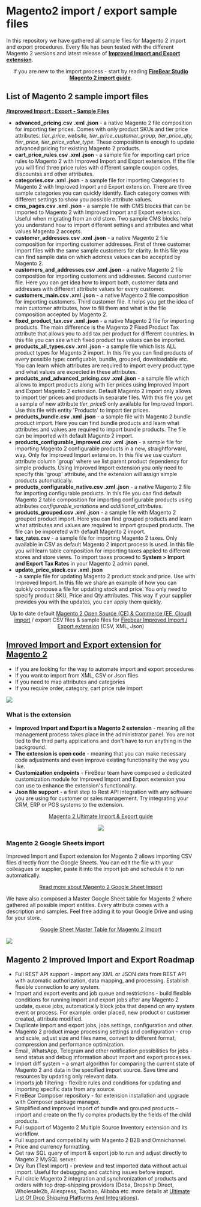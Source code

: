 # Magento2 import / export sample files

<p>In this repository we have gathered all sample files for Magento 2 import and export procedures. Every file has been tested with the different Magento 2 versions and latest release of <b><a href="https://firebearstudio.com/the-improved-import.html">Improved Import and Export extension</a></b>.</p>
<p align="center" />If you are new to the import process - start by reading <b><a href="https://firebearstudio.com/blog/the-complete-guide-to-magento-2-product-import-export.html">FireBear Studio Magento 2 import guide</a></b>.</p>
<h2>List of Magento 2 sample import files</h2>
<b><a href="https://github.com/firebearstudio/magento2-import-export-sample-files/tree/master/Improved%20Import%20:%20Export%20-%20Sample%20Files" />/Improved Import : Export - Sample Files</a></b>
<ul>
  <li><b>advanced_pricing.csv .xml .json</b> - a native Magento 2 file composition for importing tier prices. Comes with only product SKUs and tier price attributes: <i>tier_price_website, tier_price_customer_group, tier_price_qty, tier_price, tier_price_value_type</i>. These composition is enough to update advanced pricing for existing Magento 2 products.</li>
  <li><b>cart_price_rules.csv .xml .json</b> - a sample file for importing cart price rules to Magento 2 with Improved Import and Export extension. If the file you will find three price rules with different sample coupon codes, discountss and other attributes.</li>
  <li><b>categories.csv .xml .json</b> - a sample file for importing Categories to Magento 2 with Improved Import and Export extension. There are three sample categories you can quickly identify. Each category comes with different settings to show you possible attribute values.</li>
  <li><b>cms_pages.csv .xml .json</b> - a sample file with CMS blocks that can be imported to Magento 2 with Improved Import and Export extension. Useful when migrating from an old store. Two sample CMS blocks help you understand how to import different settings and attributes and what values Magento 2 accepts.</li>
  <li><b>customer_addresses.csv .xml .json</b> - a native Magento 2 file composition for importing customer addresses. First of three customer import files with the same sample customers for clarity. In this file you can find sample data on which address values can be accepted by Magento 2.</li>
  <li><b>customers_and_addresses.csv .xml .json</b> - a native Magento 2 file composition for importing customers and addresses. Second customer file. Here you can get idea how to import both, customer data and addresses with different attribute values for every customer.</li>
  <li><b>customers_main.csv .xml .json</b> - a native Magento 2 file composition for importing customers. Third customer file. It helps you get the idea of main customer attributes, how to fill them and what is the file composition accepted by Magento 2.</li>
  <li><b>fixed_product_tax.csv .xml .json</b> - a native Magento 2 file for importing products. The main difference is the Magento 2 Fixed Product Tax attribute that allows you to add tax per product for different countries. In this file you can see which fixed product tax values can be imported.</li>
  <li><b>products_all_types.csv .xml .json</b> - a sample file which lists ALL product types for Magento 2 import. In this file you can find products of every possible type: configuable, bundle, grouped, downloadable etc. You can learn which attributes are required to import every product type and what values are expected in these attributes.</li>
  <li><b>products_and_advanced_pricing.csv .xml .json</b> - a sample file which allows to import products along with tier prices using Improved Import and Export Magento 2 extension. Default Magento 2 import only allows to import tier prices and products in separate files. With this file you get a sample of new attribute <i>tier_priceS</i> only available for Improved Import. Use this file with entity 'Products' to import tier prices.</li>
  <li><b>products_bundle.csv .xml .json</b> - a sample file with Magento 2 bundle product import. Here you can find bundle products and learn what attributes and values are required to import bundle products. The file can be imported with default Magento 2 import.</li>
  <li><b>products_configurable_improved.csv .xml .json</b> - a sample file for importing Magento 2 configurable products in a new, straightforward, way. Only for Improved Import extension. In this file we use custom attribute column 'group' where we list parent product dependency for simple products. Using Improved Import extension you only need to specify this 'group' attribute, and the extension will assign simple products automatically.</li>
  <li><b>products_configurable_native.csv .xml .json</b> - a native Magento 2 file for importing configurable products. In this file you can find default Magento 2 table composition for importing configurable products using attributes <i>configurable_variations</i> and <i>additional_attributes</i>.</li>
  <li><b>products_grouped.csv .xml .json</b> - a sample file with Magento 2 grouped product import. Here you can find grouped products and learn what attributes and values are required to import grouped products. The file can be imporeted with default Magento 2 import.</li>
  <li><b>tax_rates.csv</b> - a sample file for importing Magento 2 taxes. Only available in CSV as default Magento 2 import process is used. In this file you will learn table composition for importing taxes applied to different stores and store views. To import taxes proceed to <b>System > Import and Export Tax Rates</b> in your Magento 2 admin panel.</li>
  <li><b>update_price_stock.csv .xml .json</b></li> - a sample file for updating Magento 2 product stock and price. Use with Improved Import. In this file we share an example of how you can quickly compose a file for updating stock and price. You only need to specify product SKU, Price and Qty attributes. This way if your supplier provides you with the updates, you can apply them quickly.</li>
</ul>
<p align="center" />Up to date default <a href="https://github.com/magento/magento2/">Magento 2 Open Source (CE) & Commerce (EE, Cloud) import</a> / export CSV files &amp; sample files for <a href="https://firebearstudio.com/the-improved-import.html" title="Magento 2 Import & Export">Firebear Improved Import / Export extension</a> (CSV, XML, Json)</p>

<h2><a href="https://firebearstudio.com/the-improved-import.html">Imroved Import and Export extension for Magento 2</a></h2>
<ul>
  <li>If you are looking for the way to automate import and export procedures</li>
  <li>If you want to import from XML, CSV or Json files</li>
  <li>If you need to map attributes and categories</li>
  <li>If you require order, category, cart price rule import</li>
</ul>
<a href="https://firebearstudio.com/the-improved-import.html" title="Magento 2 Import Guide"><img src="https://firebearstudio.com/media/catalog/product/cache/1/small_image/040ec09b1e35df139433887a97daa66f/m/a/magento2importflow.png" /></a>

<h3>What is the extension</h3>
<ul>
  <li><b>Improved Import and Export is a Magento 2 extension</b> - meaning all the management process takes place in the administrator panel. You are not tied to the third party applications and don't have to run anything in the background.</li>
  <li><b>The extension is open code</b> - meaning that you can make necessary code adjustments and even improve existing functionality the way you like.</li>
  <li><b>Customization endpoints</b> - FireBear team have composed a dedicated customization module for Improved Import and Export extension you can use to enhance the extension's functionality.</li>
  <li><b>Json file support</b> - a first step to Rest API integration with any software you are using for customer or sales management. Try integrating your CRM, ERP or POS systems to the extension.</li>
</ul>
<p align="center" /><a href="https://firebearstudio.com/blog/the-complete-guide-to-magento-2-product-import-export.html" title="Magento 2 Import Guide">Magento 2 Ultimate Import & Export guide</a></p>

<p align="center" /><a href="https://firebearstudio.com/the-improved-import.html" title="Magento 2 Import Guide"><img src="https://firebearstudio.com/blog/wp-content/uploads/2016/06/import-mapping-cron-magento2.png" /></a></p>

<h3>Magento 2 Google Sheets import</h3>

<p>Improved Import and Export extension for Magento 2 allows importing CSV files directly from the Google Sheets. You can edit the file with your colleagues or supplier, paste it into the import job and schedule it to run automatically.</p>
<p align="center" /><a href="https://firebearstudio.com/blog/magento-2-google-sheet-import.html" title="Magento 2 Google Sheet Import
">Read more about Magento 2 Google Sheet Import</a></p>
<p>We have also composed a Master Google Sheet table for Magento 2 where gathered all possible import entities. Every attribute comes with a description and samples. Feel free adding it to your Google Drive and using for your store.</p>
<p align="center" /><a href="https://docs.google.com/spreadsheets/d/13FemIzzexF5koAdQYjbcKscqoCfXyknYWkQkbSZGPsk/edit#gid=1164219475" title="Google Sheet Master Table for Magento 2 Import">Google Sheet Master Table for Magento 2 Import</a></p>

<a href="https://docs.google.com/spreadsheets/d/13FemIzzexF5koAdQYjbcKscqoCfXyknYWkQkbSZGPsk/edit#gid=1164219475" title="Magento 2 Google Sheet Import
"><img src="https://i.imgur.com/hxXZrKf.png" /></a>

<h2>Magento 2 Improved Import and Export Roadmap</h2>
<ul>
<li>Full REST API support - import any XML or JSON data from REST API with automatic authorization, data mapping, and processing. Establish flexible connection to any system.</li>
<li>Import and export events and job queue and restrictions - build flexible conditions for running import and export jobs after any Magento 2 update, queue jobs, automatically block jobs that depend on any system event or process. For example: order placed, new product or customer created, attribute modified. </li>
<li>Duplicate import and export jobs, jobs settings, configuration and other.</li>
<li>Magento 2 product image processing settings and configuration - crop and scale, adjust size and files name, convert to different format, compression and performance optimization.</li>
<li>Email, WhatsApp, Telegram and other notification possibilities for jobs - send status and debug information about import and export processes.</li>
<li>Import diff system – a smart algorithm for comparing the current state of Magento 2 and data in the specified import source. Save time and resources by updating only relevant data.</li>
<li>Imports job filtering - flexible rules and conditions for updating and importing specific data from any source.</li>
<li>FireBear Composer repository - for extension installation and upgrade with Composer package manager.</li>
<li>Simplified and improved import of bundle and grouped products – import and create on the fly complex products by the fields of the child products.</li>
<li>Full support of Magento 2 Multiple Source Inventory extension and its workflow.</li>
<li>Full support and compatibility with Magento 2 B2B and Omnichannel.</li>
<li>Price and currency formatting.</li>
<li>Get raw SQL query of import & export job to run and adjust directly to Mageto 2 MySQL server.</li>
<li>Dry Run (Test import) - preview and test imported data without actual import. Useful for debugging and catching issues before import.</li>
<li>Full circle Magento 2 integration and synchronization of products and orders with top drop-shipping providers (Doba, Dropship Direct, Wholesale2b, Aliexpress, Taobao, Alibaba etc. more details at <a href=”https://firebearstudio.com/blog/ultimate-list-of-drop-shipping-platforms-and-integrations.html” />Ultimate List Of Drop Shipping Platforms And Integrations</a>). </li>
</ul>

